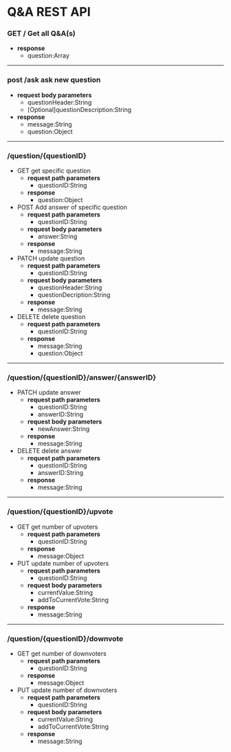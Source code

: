 # Q&A REST API

### GET / Get all Q&A(s)
- **response**
  - question:Array
************
### post /ask ask new question 
- **request body parameters**
  - questionHeader:String 
  - [Optional]questionDescription:String 
- **response**
  - message:String
  - question:Object
************
### /question/{questionID}
  - GET get specific question 
    - **request path parameters**
      - questionID:String 
    - **response**
      - question:Object
  - POST Add answer of specific question 
    - **request path parameters**
      - questionID:String
    - **request body parameters**
      - answer:String 
    - **response**
      - message:String
  - PATCH update question 
    - **request path parameters**
      - questionID:String
    - **request body parameters**
      - questionHeader:String 
      - questionDecription:String
    - **response**
      - message:String
  - DELETE delete question 
    - **request path parameters**
      - questionID:String
    - **response**
      - message:String 
      - question:Object
**************
### /question/{questionID}/answer/{answerID}
  - PATCH update answer 
    - **request path parameters**
      - questionID:String
      - answerID:String
    - **request body parameters**
      - newAnswer:String
    - **response**
      - message:String
  - DELETE delete answer 
    - **request path parameters**
      - questionID:String 
      - answerID:String 
    - **response**
      - message:String
**************
### /question/{questionID}/upvote
  - GET get number of upvoters
    - **request path parameters**
      - questionID:String 
    - **response**
      - message:Object
  - PUT update number of upvoters 
    - **request path parameters**
      - questionID:String
    - **request body parameters**
      - currentValue:String
      - addToCurrentVote:String
    - **response**
      - message:String
**************
### /question/{questionID}/downvote
  - GET get number of downvoters
    - **request path parameters**
      - questionID:String 
    - **response**
      - message:Object
  - PUT update number of downvoters 
    - **request path parameters**
      - questionID:String
    - **request body parameters**
      - currentValue:String
      - addToCurrentVote:String
    - **response**
      - message:String
      
